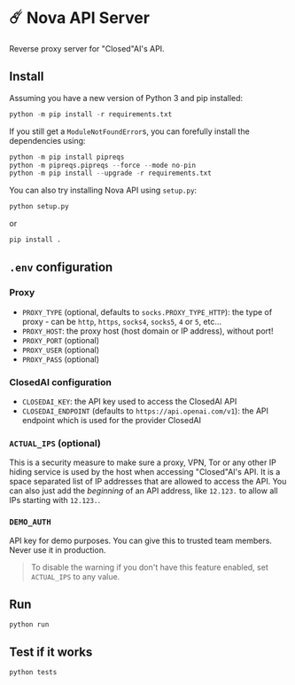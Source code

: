# ☄️ Nova API Server
Reverse proxy server for "Closed"AI's API.

## Install
Assuming you have a new version of Python 3 and pip installed:
```py
python -m pip install -r requirements.txt
```

If you still get a `ModuleNotFoundError`s, you can forefully install the dependencies using:
```py
python -m pip install pipreqs
python -m pipreqs.pipreqs --force --mode no-pin
python -m pip install --upgrade -r requirements.txt
```

You can also try installing Nova API using `setup.py`:
```py
python setup.py
```

or 

```py
pip install .
```

## `.env` configuration

### Proxy
- `PROXY_TYPE` (optional, defaults to `socks.PROXY_TYPE_HTTP`): the type of proxy - can be `http`, `https`, `socks4`, `socks5`, `4` or `5`, etc... 
- `PROXY_HOST`: the proxy host (host domain or IP address), without port!
- `PROXY_PORT` (optional)
- `PROXY_USER` (optional)
- `PROXY_PASS` (optional)

### ClosedAI configuration
- `CLOSEDAI_KEY`: the API key used to access the ClosedAI API
- `CLOSEDAI_ENDPOINT` (defaults to `https://api.openai.com/v1`): the API endpoint which is used for the provider ClosedAI

### `ACTUAL_IPS` (optional)
This is a security measure to make sure a proxy, VPN, Tor or any other IP hiding service is used by the host when accessing "Closed"AI's API.
It is a space separated list of IP addresses that are allowed to access the API.
You can also just add the *beginning* of an API address, like `12.123.` to allow all IPs starting with `12.123.`.

### `DEMO_AUTH`
API key for demo purposes. You can give this to trusted team members. Never use it in production.

> To disable the warning if you don't have this feature enabled, set `ACTUAL_IPS` to any value.
## Run
`python run`

## Test if it works
`python tests`
